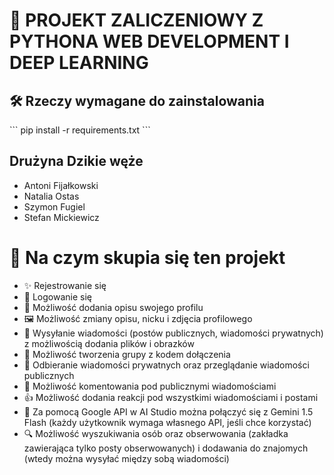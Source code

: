 <h1> 🚀 PROJEKT ZALICZENIOWY Z PYTHONA WEB DEVELOPMENT I DEEP LEARNING</h1>
<h2>
🛠️ Rzeczy wymagane do zainstalowania
</h2>
```
pip install -r requirements.txt
```
<h2 > Drużyna Dzikie węże
</h2>
<ul>
<li> Antoni Fijałkowski </li>
<li> Natalia Ostas </li>
<li> Szymon Fugiel </li>
<li> Stefan Mickiewicz </li>
</ul>
<h1>📝 Na czym skupia się ten projekt </h1>
<ul>
  <li>✨ Rejestrowanie się</li>
  <li>🔐 Logowanie się</li>
  <li>👤 Możliwość dodania opisu swojego profilu</li>
  <li>🖼️ Możliwość zmiany opisu, nicku i zdjęcia profilowego</li>
  <li>💬 Wysyłanie wiadomości (postów publicznych, wiadomości prywatnych) z możliwością dodania plików i obrazków</li>
  <li>👥 Możliwość tworzenia grupy z kodem dołączenia</li>
  <li>📨 Odbieranie wiadomości prywatnych oraz przeglądanie wiadomości publicznych</li>
  <li>💭 Możliwość komentowania pod publicznymi wiadomościami</li>
  <li>👍 Możliwość dodania reakcji pod wszystkimi wiadomościami i postami</li>
  <li>🤖 Za pomocą Google API w AI Studio można połączyć się z Gemini 1.5 Flash (każdy użytkownik wymaga własnego API, jeśli chce korzystać)</li>
  <li>🔍 Możliwość wyszukiwania osób oraz obserwowania (zakładka zawierająca tylko posty obserwowanych) i dodawania do znajomych (wtedy można wysyłać między sobą wiadomości)</li>
</ul>
